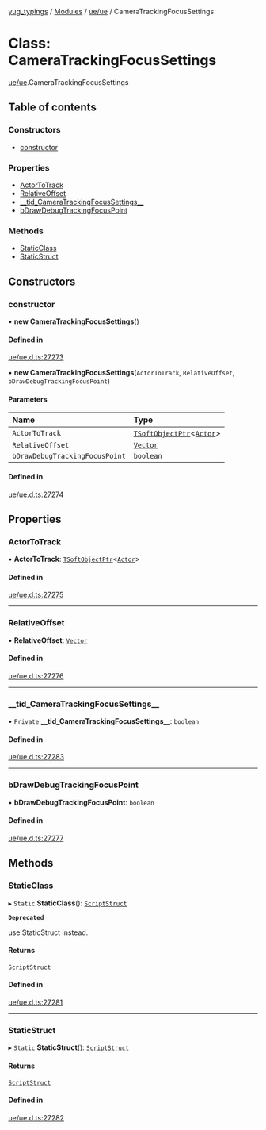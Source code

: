 [yug_typings](../README.md) / [Modules](../modules.md) / [ue/ue](../modules/ue_ue.md) / CameraTrackingFocusSettings

# Class: CameraTrackingFocusSettings

[ue/ue](../modules/ue_ue.md).CameraTrackingFocusSettings

## Table of contents

### Constructors

- [constructor](ue_ue.CameraTrackingFocusSettings.md#constructor)

### Properties

- [ActorToTrack](ue_ue.CameraTrackingFocusSettings.md#actortotrack)
- [RelativeOffset](ue_ue.CameraTrackingFocusSettings.md#relativeoffset)
- [\_\_tid\_CameraTrackingFocusSettings\_\_](ue_ue.CameraTrackingFocusSettings.md#__tid_cameratrackingfocussettings__)
- [bDrawDebugTrackingFocusPoint](ue_ue.CameraTrackingFocusSettings.md#bdrawdebugtrackingfocuspoint)

### Methods

- [StaticClass](ue_ue.CameraTrackingFocusSettings.md#staticclass)
- [StaticStruct](ue_ue.CameraTrackingFocusSettings.md#staticstruct)

## Constructors

### constructor

• **new CameraTrackingFocusSettings**()

#### Defined in

[ue/ue.d.ts:27273](https://github.com/YugMetaverse/yug_typings/blob/25cad34/ue/ue.d.ts#L27273)

• **new CameraTrackingFocusSettings**(`ActorToTrack`, `RelativeOffset`, `bDrawDebugTrackingFocusPoint`)

#### Parameters

| Name | Type |
| :------ | :------ |
| `ActorToTrack` | [`TSoftObjectPtr`](../modules/ue_puerts.md#tsoftobjectptr)<[`Actor`](ue_ue.Actor.md)\> |
| `RelativeOffset` | [`Vector`](ue_ue_s.Vector.md) |
| `bDrawDebugTrackingFocusPoint` | `boolean` |

#### Defined in

[ue/ue.d.ts:27274](https://github.com/YugMetaverse/yug_typings/blob/25cad34/ue/ue.d.ts#L27274)

## Properties

### ActorToTrack

• **ActorToTrack**: [`TSoftObjectPtr`](../modules/ue_puerts.md#tsoftobjectptr)<[`Actor`](ue_ue.Actor.md)\>

#### Defined in

[ue/ue.d.ts:27275](https://github.com/YugMetaverse/yug_typings/blob/25cad34/ue/ue.d.ts#L27275)

___

### RelativeOffset

• **RelativeOffset**: [`Vector`](ue_ue_s.Vector.md)

#### Defined in

[ue/ue.d.ts:27276](https://github.com/YugMetaverse/yug_typings/blob/25cad34/ue/ue.d.ts#L27276)

___

### \_\_tid\_CameraTrackingFocusSettings\_\_

• `Private` **\_\_tid\_CameraTrackingFocusSettings\_\_**: `boolean`

#### Defined in

[ue/ue.d.ts:27283](https://github.com/YugMetaverse/yug_typings/blob/25cad34/ue/ue.d.ts#L27283)

___

### bDrawDebugTrackingFocusPoint

• **bDrawDebugTrackingFocusPoint**: `boolean`

#### Defined in

[ue/ue.d.ts:27277](https://github.com/YugMetaverse/yug_typings/blob/25cad34/ue/ue.d.ts#L27277)

## Methods

### StaticClass

▸ `Static` **StaticClass**(): [`ScriptStruct`](ue_ue.ScriptStruct.md)

**`Deprecated`**

use StaticStruct instead.

#### Returns

[`ScriptStruct`](ue_ue.ScriptStruct.md)

#### Defined in

[ue/ue.d.ts:27281](https://github.com/YugMetaverse/yug_typings/blob/25cad34/ue/ue.d.ts#L27281)

___

### StaticStruct

▸ `Static` **StaticStruct**(): [`ScriptStruct`](ue_ue.ScriptStruct.md)

#### Returns

[`ScriptStruct`](ue_ue.ScriptStruct.md)

#### Defined in

[ue/ue.d.ts:27282](https://github.com/YugMetaverse/yug_typings/blob/25cad34/ue/ue.d.ts#L27282)
